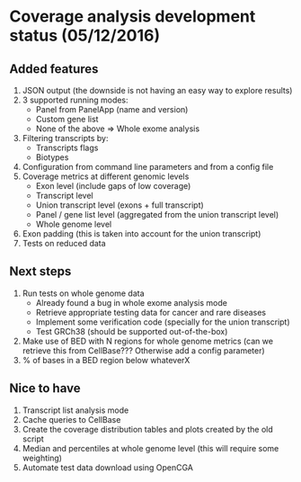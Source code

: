 # Coverage analysis development status (05/12/2016)

## Added features

1. JSON output (the downside is not having an easy way to explore results)
2. 3 supported running modes:
	* Panel from PanelApp (name and version)
	* Custom gene list
	* None of the above => Whole exome analysis
3. Filtering transcripts by:
	* Transcripts flags
	* Biotypes
2. Configuration from command line parameters and from a config file
4. Coverage metrics at different genomic levels
	* Exon level (include gaps of low coverage)
	* Transcript level
	* Union transcript level (exons + full transcript)
	* Panel / gene list level (aggregated from the union transcript level)
	* Whole genome level
5. Exon padding (this is taken into account for the union transcript)
6. Tests on reduced data


## Next steps

1. Run tests on whole genome data
	* Already found a bug in whole exome analysis mode
	* Retrieve appropriate testing data for cancer and rare diseases
	* Implement some verification code (specially for the union transcript)
	* Test GRCh38 (should be supported out-of-the-box)
2. Make use of BED with N regions for whole genome metrics (can we retrieve this from CellBase??? Otherwise add a config parameter)
4. % of bases in a BED region below whateverX

## Nice to have

1. Transcript list analysis mode
2. Cache queries to CellBase
3. Create the coverage distribution tables and plots created by the old script
4. Median and percentiles at whole genome level (this will require some weighting)
3. Automate test data download using OpenCGA	